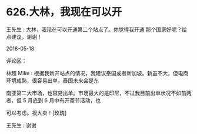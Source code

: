 # 626.大林，我现在可以开

王先生 : 大林，我现在可以开通第二个站点了。你觉得我开通 那个国家好呢？给点建议，谢谢！

2018-05-18

评论区：

林超 Mike : 根据我新开站点的情况，我建议泰国或者新加坡。新虽不大，但电商环境成熟，很容易出单。泰国未来会是东

南亚第二大市场，也容易出单。市场最大的是印尼，不过我目前出单状况不如前两者，但 5 月底到 6 月中有开斋节活动，也

可以考虑。祝大卖！[玫瑰]

王先生 : 谢谢